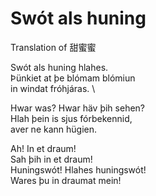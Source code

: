 # Swót als huning

Translation of 甜蜜蜜

Swót als huning hlahes. \
Þünkiet at þe blómam blómiun \
in windat fróhjáras. \

Hwar was? Hwar häv þih sehen? \
Hlah þein is sjus fórbekennid, \
aver ne kann hügien.

Ah! In et draum! \
Sah þih in et draum! \
Huningswót! Hlahes huningswót! \
Wares þu in draumat mein!
